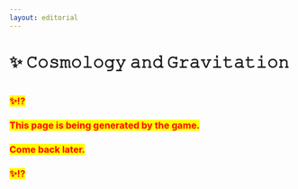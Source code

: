 ```yaml
---
layout: editorial
---
```


# ✨ 𝙲𝚘𝚜𝚖𝚘𝚕𝚘𝚐𝚢 𝚊𝚗𝚍 𝙶𝚛𝚊𝚟𝚒𝚝𝚊𝚝𝚒𝚘𝚗

<figure><img src="../../../../../.gitbook/assets/pexels-btgl-♡-13374643.jpg" alt=""><figcaption></figcaption></figure>

### <mark style="color:red;">✨⁉️</mark>&#x20;

### <mark style="color:red;">This page is being generated by the game.</mark>&#x20;

### <mark style="color:red;">Come back later.</mark>

### <mark style="color:red;">✨⁉️</mark>
